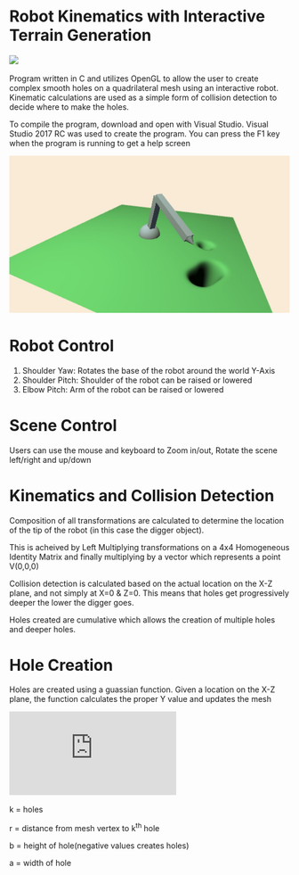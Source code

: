 # Robot Kinematics with Interactive Terrain Generation 
![](https://raw.githubusercontent.com/cprogrammer1994/EasyBadges/master/Examples/OpenGL-44.png)

Program written in C and utilizes OpenGL to allow the user to create complex smooth holes on a quadrilateral mesh using an interactive robot. Kinematic calculations are used as a simple form of collision detection to decide where to make the holes.

To compile the program, download and open with Visual Studio. Visual Studio 2017 RC was used to create the program. You can press the F1 key when the program is running to get a help screen

![Demo](https://github.com/TroyFernandes/OpenGL-Terrain-Generation/blob/master/Demo%20Image/demo.JPG)


# Robot Control
   1. Shoulder Yaw: Rotates the base of the robot around the world Y-Axis
   2. Shoulder Pitch: Shoulder of the robot can be raised or lowered
   3. Elbow Pitch: Arm of the robot can be raised or lowered
   
# Scene Control
Users can use the mouse and keyboard to Zoom in/out, Rotate the scene left/right and up/down

# Kinematics and Collision Detection

Composition of all transformations are calculated to determine the location of the tip of the robot (in this case the digger object).

This is acheived by Left Multiplying transformations on a 4x4 Homogeneous Identity Matrix and finally multiplying by a vector which represents a point V(0,0,0)

Collision detection is calculated based on the actual location on the X-Z plane, and not simply at X=0 & Z=0. This means that holes get progressively deeper the lower the digger goes.

Holes created are cumulative which allows the creation of multiple holes and deeper holes.

# Hole Creation
Holes are created using a guassian function. Given a location on the X-Z plane, the function calculates the proper Y value and updates the mesh

![](https://latex.codecogs.com/gif.latex?f%28x%2Cz%29%20%3D%20%5Csum_%7Bk%7D%5E%7B%20%7Db_%7Bk%7De%5E%7B-a_%7Bk%7Dr%5E%7B2%7D_%7Bk%7D%7D)


k = holes

r = distance from mesh vertex to k<sup>th</sup> hole

b = height of hole(negative values creates holes)

a = width of hole

